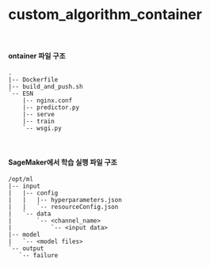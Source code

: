 # custom_algorithm_container

<br>

#### ontainer 파일 구조

```
.
|-- Dockerfile
|-- build_and_push.sh
`-- ESN
    |-- nginx.conf
    |-- predictor.py
    |-- serve
    |-- train
    `-- wsgi.py
 ```
 
 <br>
 
#### SageMaker에서 학습 실행 파일 구조
 
 ```
 /opt/ml
|-- input
|   |-- config
|   |   |-- hyperparameters.json
|   |   `-- resourceConfig.json
|   `-- data
|       `-- <channel_name>
|           `-- <input data>
|-- model
|   `-- <model files>
`-- output
    `-- failure
 
 
 ```
